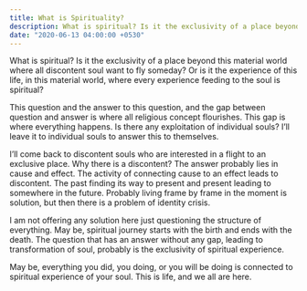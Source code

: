 ```yaml
---
title: What is Spirituality?
description: What is spiritual? Is it the exclusivity of a place beyond this material world where all discontent soul want to fly someday? Or is it the experience of this life, in this material world, where every experience feeding to the soul is spiritual?
date: "2020-06-13 04:00:00 +0530"
---
```


What is spiritual? Is it the exclusivity of a place beyond this material world where all discontent soul want to fly someday? Or is it the experience of this life, in this material world, where every experience feeding to the soul is spiritual?

This question and the answer to this question, and the gap between question and answer is where all religious concept flourishes. This gap is where everything happens. Is there any exploitation of individual souls? I’ll leave it to individual souls to answer this to themselves.

I’ll come back to discontent souls who are interested in a flight to an exclusive place. Why there is a discontent? The answer probably lies in cause and effect. The activity of connecting cause to an effect leads to discontent. The past finding its way to present and present leading to somewhere in the future. Probably living frame by frame in the moment is solution, but then there is a problem of identity crisis.

I am not offering any solution here just questioning the structure of everything. May be, spiritual journey starts with the birth and ends with the death. The question that has an answer without any gap, leading to transformation of soul, probably is the exclusivity of spiritual experience.

May be, everything you did, you doing, or you will be doing is connected to spiritual experience of your soul. This is life, and we all are here.

